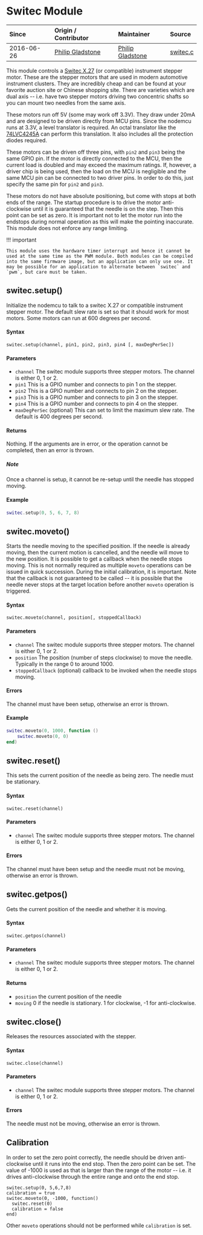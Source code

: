 # Switec Module
| Since  | Origin / Contributor  | Maintainer  | Source  |
| :----- | :-------------------- | :---------- | :------ |
| 2016-06-26 |[Philip Gladstone](https://github.com/pjsg) | [Philip Gladstone](https://github.com/pjsg) | [switec.c](../../app/modules/switec.c)|

This module controls a [Switec X.27](http://www.jukenswisstech.com/?page_id=103) (or compatible) instrument stepper motor. These are the 
stepper motors that are used in modern automotive instrument clusters. They are incredibly cheap
and can be found at your favorite auction site or Chinese shopping site. There are varieties
which are dual axis -- i.e. have two stepper motors driving two concentric shafts so you 
can mount two needles from the same axis.

These motors run off 5V (some may work off 3.3V). They draw under 20mA and are designed to be
driven directly from MCU pins. Since the nodemcu runs at 3.3V, a level translator is required.
An octal translator like the [74LVC4245A](https://www.ti.com/lit/ds/symlink/sn74lvc4245a.pdf) can perform this translation. It also includes all the
protection diodes required. 

These motors can be driven off three pins, with `pin2` and `pin3` being the same GPIO pin. 
If the motor is directly connected to the MCU, then the current load is doubled and may exceed
the maximum ratings. If, however, a driver chip is being used, then the load on the MCU is negligible
and the same MCU pin can be connected to two driver pins. In order to do this, just specify
the same pin for `pin2` and `pin3`.

These motors do not have absolute positioning, but come with stops at both ends of the range.
The startup procedure is to drive the motor anti-clockwise until it is guaranteed that the needle
is on the step. Then this point can be set as zero. It is important not to let the motor
run into the endstops during normal operation as this will make the pointing inaccurate. 
This module does not enforce any range limiting.

!!! important

    This module uses the hardware timer interrupt and hence it cannot be used at the same time as the PWM module. Both modules can be compiled into the same firmware image, but an application can only use one. It may be possible for an application to alternate between `switec` and `pwm`, but care must be taken.

## switec.setup()
Initialize the nodemcu to talk to a switec X.27 or compatible instrument stepper motor. The default
slew rate is set so that it should work for most motors. Some motors can run at 600 degrees per second. 

#### Syntax
`switec.setup(channel, pin1, pin2, pin3, pin4 [, maxDegPerSec])`

#### Parameters
- `channel` The switec module supports three stepper motors. The channel is either 0, 1 or 2.
- `pin1` This is a GPIO number and connects to pin 1 on the stepper.
- `pin2` This is a GPIO number and connects to pin 2 on the stepper.
- `pin3` This is a GPIO number and connects to pin 3 on the stepper.
- `pin4` This is a GPIO number and connects to pin 4 on the stepper.
- `maxDegPerSec` (optional) This can set to limit the maximum slew rate. The default is 400 degrees per second.

#### Returns
Nothing. If the arguments are in error, or the operation cannot be completed, then an error is thrown.

##### Note

Once a channel is setup, it cannot be re-setup until the needle has stopped moving. 

#### Example

```lua
switec.setup(0, 5, 6, 7, 8)
```

## switec.moveto()
Starts the needle moving to the specified position. If the needle is already moving, then the current
motion is cancelled, and the needle will move to the new position. It is possible to get a callback
when the needle stops moving. This is not normally required as multiple `moveto` operations can
be issued in quick succession. During the initial calibration, it is important. Note that the 
callback is not guaranteed to be called -- it is possible that the needle never stops at the
target location before another `moveto` operation is triggered.

#### Syntax
`switec.moveto(channel, position[, stoppedCallback)`

#### Parameters
- `channel` The switec module supports three stepper motors. The channel is either 0, 1 or 2.
- `position` The position (number of steps clockwise) to move the needle. Typically in the range 0 to around 1000.
- `stoppedCallback` (optional) callback to be invoked when the needle stops moving.

#### Errors
The channel must have been setup, otherwise an error is thrown.

#### Example

```lua
switec.moveto(0, 1000, function ()
    switec.moveto(0, 0)
end)
```

## switec.reset()
This sets the current position of the needle as being zero. The needle must be stationary.

#### Syntax
`switec.reset(channel)`

#### Parameters
- `channel` The switec module supports three stepper motors. The channel is either 0, 1 or 2.

#### Errors
The channel must have been setup and the needle must not be moving, otherwise an error is thrown.

## switec.getpos()
Gets the current position of the needle and whether it is moving.

#### Syntax
`switec.getpos(channel)`

#### Parameters
- `channel` The switec module supports three stepper motors. The channel is either 0, 1 or 2.

#### Returns
- `position` the current position of the needle
- `moving` 0 if the needle is stationary. 1 for clockwise, -1 for anti-clockwise.

## switec.close()
Releases the resources associated with the stepper.

#### Syntax
`switec.close(channel)`

#### Parameters
- `channel` The switec module supports three stepper motors. The channel is either 0, 1 or 2.

#### Errors
The needle must not be moving, otherwise an error is thrown.

## Calibration
In order to set the zero point correctly, the needle should be driven anti-clockwise until
it runs into the end stop. Then the zero point can be set. The value of -1000 is used as that is
larger than the range of the motor -- i.e. it drives anti-clockwise through the entire range and 
onto the end stop.

    switec.setup(0, 5,6,7,8)
    calibration = true
    switec.moveto(0, -1000, function() 
      switec.reset(0)
      calibration = false
    end)

Other `moveto` operations should not be performed while `calibration` is set.
